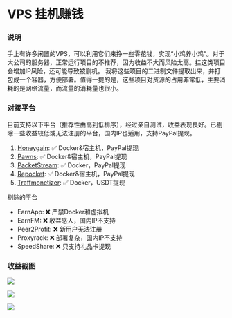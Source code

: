 # VPS 挂机赚钱

### 说明

手上有许多闲置的VPS，可以利用它们来挣一些零花钱，实现“小鸡养小鸡”。对于大公司的服务器，正常运行项目的不推荐，因为收益不大而风险太高。挂这类项目会增加IP风险，还可能导致被删机。
我将这些项目的二进制文件提取出来，并打包成一个容器，方便部署。值得一提的是，这些项目对资源的占用非常低，主要消耗的是网络流量，而流量的消耗量也很小。

### 对接平台

目前支持以下平台（推荐性由高到低排序），经过亲自测试，收益表现良好。已剔除一些收益较低或无法注册的平台，国内IP也适用，支持PayPal提现。

1. [Honeygain](https://r.honeygain.me/YE898D03EA): ✅ Docker&宿主机，PayPal提现
2. [Pawns](https://pawns.app/?r=9840918): ✅ Docker&宿主机，PayPal提现
3. [PacketStream](https://packetstream.io/?psr=6pdw): ✅ Docker，PayPal提现
4. [Repocket](https://tlink.repocket.com/q9ly): ✅ Docker&宿主机，PayPal提现
5. [Traffmonetizer](https://traffmonetizer.com/?aff=1796253): ✅ Docker，USDT提现

剔除的平台

- EarnApp: ❌ 严禁Docker和虚拟机
- EarnFM: ❌ 收益感人，国内IP不支持
- Peer2Profit: ❌ 新用户无法注册
- Proxyrack: ❌ 部署复杂，国内IP不支持
- SpeedShare: ❌ 只支持礼品卡提现

### 收益截图

![](https://g.gtimg.cn/music/photo_new/T053XD01004dqONe3aC9ry.png)

![](https://g.gtimg.cn/music/photo_new/T053XD010016Nzyn3a79ql.png)

![](https://g.gtimg.cn/music/photo_new/T053XD01003NTE9P0F0z9u.png)